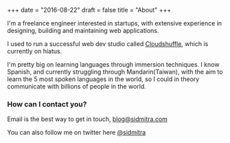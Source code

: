 +++
date = "2016-08-22"
draft = false
title = "About"
+++

I'm a freelance engineer interested in startups, with extensive experience in designing, building and maintaining web applications.

I used to run a successful web dev studio called [Cloudshuffle](http://www.cloudshuffle.com), which is currently on hiatus.

I'm pretty big on learning languages through immersion techniques. I know Spanish, and currently struggling through Mandarin(Taiwan), with the aim to learn the 5 most spoken languages in the world, so I could in theory communicate with billions of people in the world.


### How can I contact you?

Email is the best way to get in touch, [blog@sidmitra.com](mailto:blog@sidmitra.com)

You can also follow me on twitter here [@sidmitra](http://www.twitter.com/sidmitra)
